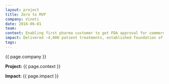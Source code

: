 ```yaml
---
layout: project
title: Zero to MVP
company: Vineti
date: 2016-06-01
team: 
context: Enabling first pharma customer to get FDA approval for commercial scale launch of 72% efficacy leukemia treatment.
impact: Delivered ~4,000 patient treatments, established foundation of future platform.
tags: 
---
```


{{ page.company }}

**Project:** {{ page.context }}

**Impact:** {{ page.impact }}
